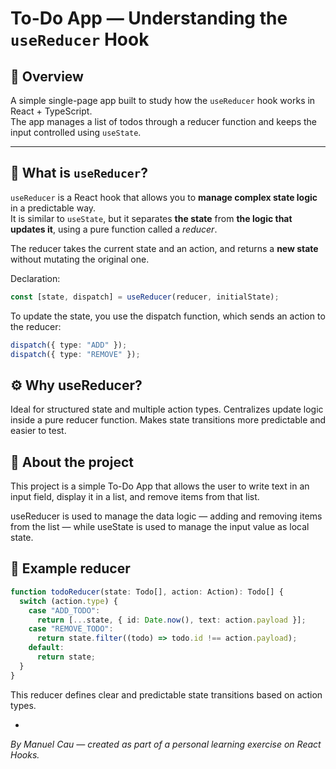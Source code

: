 # To-Do App — Understanding the `useReducer` Hook

## 🧩 Overview

A simple single-page app built to study how the `useReducer` hook works in React + TypeScript.  
The app manages a list of todos through a reducer function and keeps the input controlled using `useState`.

---

## 🧠 What is `useReducer`?

`useReducer` is a React hook that allows you to **manage complex state logic** in a predictable way.  
It is similar to `useState`, but it separates **the state** from **the logic that updates it**, using a pure function called a _reducer_.

The reducer takes the current state and an action, and returns a **new state** without mutating the original one.

Declaration:

```ts
const [state, dispatch] = useReducer(reducer, initialState);
```

To update the state, you use the dispatch function, which sends an action to the reducer:

```ts
dispatch({ type: "ADD" });
dispatch({ type: "REMOVE" });
```

## ⚙️ Why useReducer?

Ideal for structured state and multiple action types.
Centralizes update logic inside a pure reducer function.
Makes state transitions more predictable and easier to test.

## 🧱 About the project

This project is a simple To-Do App that allows the user to write text in an input field, display it in a list, and remove items from that list.

useReducer is used to manage the data logic — adding and removing items from the list — while useState is used to manage the input value as local state.

## 🧩 Example reducer 

```ts
function todoReducer(state: Todo[], action: Action): Todo[] {
  switch (action.type) {
    case "ADD_TODO":
      return [...state, { id: Date.now(), text: action.payload }];
    case "REMOVE_TODO":
      return state.filter((todo) => todo.id !== action.payload);
    default:
      return state;
  }
}
```
This reducer defines clear and predictable state transitions based on action types.

-

*By Manuel Cau — created as part of a personal learning exercise on React Hooks.*